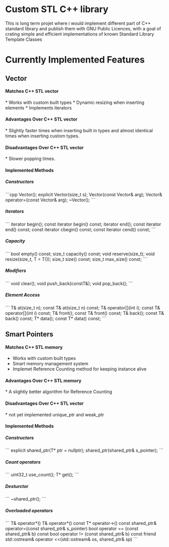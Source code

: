 # Custom STL C++ library
<p>This is long term projet where i would implement different part of C++ standard library and publish them with GNU Public Licences, with a goal of
crating simple and efficient implementations of known Standard Library Template Classes</p>

<h1>Currently Implemented Features </h1>

<h2>Vector</h2>

<h4>Matches C++ STL vector</h4>
* Works with custom built types
* Dynamic resizing when inserting elements
* Implements iterators

<h4>Advantages Over C++ STL vector</h4>
* Slightly faster times when inserting built in types and almost identical times when inserting custom types.

<h4>Disadvantages Over C++ STL vector</h4>
* Slower popping times.

<h4>Implemented Methods</h4>
<h5>Constructors</h5>
```cpp
  Vector();
  explicit Vector(size_t s);
  Vector(const Vector& arg);
  Vector<T>& operator=(const Vector<T>& arg);
  ~Vector();
```
<h5>Iterators</h5>
```
  iterator begin();
  const iterator begin() const;
  iterator end();
  const iterator end() const;
  const iterator cbegin() const;
  const iterator cend() const;
```
<h5>Capacity</h5>
```
  bool empty() const;
  size_t capacity() const;
  void reserve(size_t);
  void resize(size_t, T = T());
  size_t size() const;
  size_t max_size() const;
```
<h5>Modifiers</h5>
```
  void clear();
  void push_back(constT&);
  void pop_back();
```
<h5>Element Access</h5>
```
  T& at(size_t n);
  const T& at(size_t n) const;
  T& operator[](int i);
  const T& operator[](int i) const;
  T& front();
  const T& front() const;
  T& back();
  const T& back() const;
  T* data();
  const T* data() const;
```
<h2>Smart Pointers</h2>

<h4>Matches C++ STL memory</h4>

* Works with custom built types
* Smart memory management system
* Implemet Reference Counting method for keeping instance alive

<h4>Advantages Over C++ STL memory</h4>
* A slightly better algorithm for Reference Counting

<h4>Disadvantages Over C++ STL vector</h4>
* not yet implemented unique_ptr and weak_ptr
<h4>Implemented Methods</h4>
<h5>Constructors</h5>
  ```
  explicit shared_ptr(T* ptr = nullptr);
  shared_ptr(shared_ptr<T>& s_pointer);
  ```
<h5>Count operators</h5>
 ```
  uint32_t use_count();
  T* get();
 ```
<h5>Desturctor</h5>
```
  ~shared_ptr();
```
<h5>Overloaded operators</h5>
```
  T& operator*() 
  T& operator*() const
  T* operator->() const
  shared_ptr& operator=(const shared_ptr<T>& s_pointer)
  bool operator == (const shared_ptr& b) const
  bool operator != (const shared_ptr& b) const
  friend std::ostream& operator <<(std::ostream& os, shared_ptr<T>& sp) 
```
